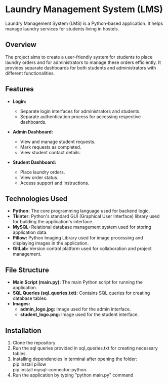 # Laundry Management System (LMS)

Laundry Management System (LMS) is a Python-based application. It helps manage laundry services for students living in hostels.

## Overview

The project aims to create a user-friendly system for students to place laundry orders and for administrators to manage these orders efficiently. It provides separate dashboards for both students and administrators with different functionalities.

## Features

- **Login:**
  - Separate login interfaces for administrators and students.
  - Separate authentication process for accessing respective dashboards.

- **Admin Dashboard:**
  - View and manage student requests.
  - Mark requests as completed.
  - View student contact details.

- **Student Dashboard:**
  - Place laundry orders.
  - View order status.
  - Access support and instructions.

## Technologies Used

- **Python:** The core programming language used for backend logic.
- **Tkinter:** Python's standard GUI (Graphical User Interface) library used for building the application's interface.
- **MySQL:** Relational database management system used for storing application data.
- **Pillow:** Python Imaging Library used for image processing and displaying images in the application.
- **GitLab:** Version control platform used for collaboration and project management.

## File Structure
- **Main Script (main.py):** The main Python script for running the application.
- **SQL Queries (sql_queries.txt):** Contains SQL queries for creating database tables.
- **Images:**
  - **admin_logo.jpg:** Image used for the admin interface.
  - **student_logo.png:** Image used for the student interface.

## Installation

1. Clone the repository
2. Run the sql queries provided in sql_queries.txt for creating necessary tables.
3. Installing dependencies in terminal after opening the folder: <br> pip install pillow <br> pip install mysql-connector-python.
4. Run the application by typing "python main.py" command
